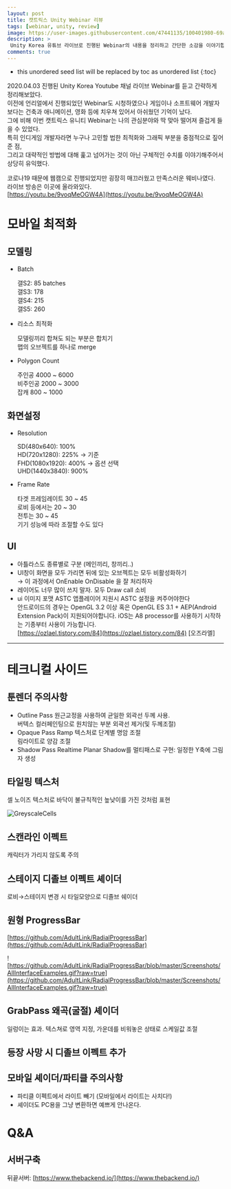 ```yaml
---
layout: post
title: 캣트릭스 Unity Webinar 리뷰
tags: [webinar, unity, review]
image: https://user-images.githubusercontent.com/47441135/100401980-69a02100-309e-11eb-9102-35240c9c4f4b.jpg
description: >
 Unity Korea 유튜브 라이브로 진행된 Webinar의 내용을 정리하고 간단한 소감을 이야기합니다.
comments: true
---
```


* this unordered seed list will be replaced by toc as unordered list
{:toc}

2020.04.03 진행된 Unity Korea Youtube 채널 라이브 Webinar를 듣고 간략하게 정리해보았다.  
이전에 언리얼에서 진행되었던 Webinar도 시청하였으나 게임이나 소프트웨어 개발자보다는 건축과 애니메이션, 영화 등에 치우쳐 있어서 아쉬웠던 기억이 났다.  
그에 비해 이번 캣트릭스 유니티 Webinar는 나의 관심분야와 딱 맞아 떨어져 즐겁게 들을 수 있었다.  
특히 인디게임 개발자라면 누구나 고민할 법한 최적화와 그래픽 부분을 중점적으로 짚어준 점,  
그리고 대략적인 방법에 대해 훑고 넘어가는 것이 아닌 구체적인 수치를 이야기해주어서 상당히 유익했다.  

코로나19 때문에 웹캠으로 진행되었지만 굉장히 매끄러웠고 만족스러운 웨비나였다.  
라이브 방송은 이곳에 올라와있다.  
[https://youtu.be/9voqMeOGW4A](https://youtu.be/9voqMeOGW4A)

# 모바일 최적화

## 모델링

- Batch

    갤S2: 85 batches  
    갤S3: 178  
    갤S4: 215  
    갤S5: 260  

- 리소스 최적화

    모델링끼리 합쳐도 되는 부분은 합치기  
    맵의 오브젝트를 하나로 merge  

- Polygon Count

    주인공 4000 ~ 6000  
    비주인공 2000 ~ 3000  
    잡캐 800 ~ 1000  

## 화면설정

- Resolution

    SD(480x640): 100%  
    HD(720x1280): 225% → 기준  
    FHD(1080x1920): 400% → 옵션 선택  
    UHD(1440x3840): 900%  

- Frame Rate

    타겟 프레임레이트 30 ~ 45  
    로비 등에서는 20 ~ 30  
    전투는 30 ~ 45  
    기기 성능에 따라 조절할 수도 있다  

## UI

- 아틀라스도 종류별로 구분 (메인끼리, 창끼리..)
- UI창이 화면을 모두 가리면 뒤에 있는 오브젝트는 모두 비활성화하기  
→ 이 과정에서 OnEnable OnDisable 을 잘 처리하자
- 레이어도 너무 많이 쓰지 말자. 모두 Draw call 소비
- ui 이미지 포맷 ASTC
앱플레이어 지원시 ASTC 설정을 켜주어야한다  
안드로이드의 경우는 OpenGL 3.2 이상 혹은 OpenGL ES 3.1 + AEP(Android Extension Pack)이 지원되어야합니다. iOS는 A8 processor를 사용하기 시작하는 기종부터 사용이 가능합니다.  
[https://ozlael.tistory.com/84](https://ozlael.tistory.com/84)
[오즈라엘]

---

# 테크니컬 사이드

## 툰렌더 주의사항

- Outline Pass
원근교정을 사용하여 균일한 외곽선 두께 사용.  
버텍스 컬러페인팅으로 원치않는 부분 외곽선 제거(및 두께조절)  
- Opaque Pass
Ramp 텍스처로 단계별 명암 조절  
림라이트로 양감 조절  
- Shadow Pass
Realtime Planar Shadow를 멀티패스로 구현: 일정한 Y축에 그림자 생성  

## 타일링 텍스처

셀 노이즈 텍스처로 바닥이 불규칙적인 높낮이를 가진 것처럼 표현

![GreyscaleCells](https://user-images.githubusercontent.com/47441135/79189600-1fdf2f00-7e5d-11ea-9781-882bf0f1abdd.png)

## 스캔라인 이펙트

캐릭터가 가리지 않도록 주의

## 스테이지 디졸브 이펙트 셰이더

로비→스테이지 변경 시
타일모양으로 디졸브 쉐이더

## 원형 ProgressBar

[https://github.com/AdultLink/RadialProgressBar](https://github.com/AdultLink/RadialProgressBar)

![https://github.com/AdultLink/RadialProgressBar/blob/master/Screenshots/AllInterfaceExamples.gif?raw=true](https://github.com/AdultLink/RadialProgressBar/blob/master/Screenshots/AllInterfaceExamples.gif?raw=true)

## GrabPass 왜곡(굴절) 셰이더

일렁이는 효과. 텍스쳐로 영역 지정, 가운데를 비워놓은 상태로 스케일값 조절

## 등장 사망 시 디졸브 이펙트 추가

## 모바일 셰이더/파티클 주의사항

- 파티클 이펙트에서 라이트 빼기 (모바일에서 라이트는 사치다!)
- 셰이더도 PC용을 그냥 변환하면 예쁘게 안나온다.

# Q&A

## 서버구축

뒤끝서버: [https://www.thebackend.io/](https://www.thebackend.io/)
